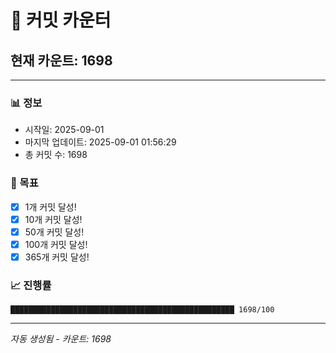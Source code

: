 # 🔢 커밋 카운터

## 현재 카운트: 1698

---

### 📊 정보
- 시작일: 2025-09-01
- 마지막 업데이트: 2025-09-01 01:56:29
- 총 커밋 수: 1698

### 🎯 목표
- [x] 1개 커밋 달성!
- [x] 10개 커밋 달성!
- [x] 50개 커밋 달성!
- [x] 100개 커밋 달성!
- [x] 365개 커밋 달성!

### 📈 진행률
```
██████████████████████████████████████████████████ 1698/100
```

---
*자동 생성됨 - 카운트: 1698*
